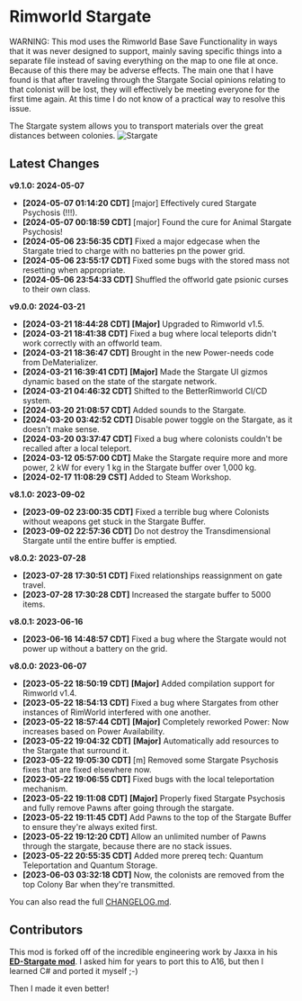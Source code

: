 # Rimworld Stargate
WARNING: This mod uses the Rimworld Base Save Functionality in ways that it was never designed to support, 
mainly saving specific things into a separate file instead of saving everything on the map to one file at 
once. Because of this there may be adverse effects. The main one that I have found is that after traveling 
through the Stargate Social opinions relating to that colonist will be lost, they will effectively be 
meeting everyone for the first time again. At this time I do not know of a practical way to resolve this issue.

The Stargate system allows you to transport materials over the great distances between colonies.
![Stargate](https://github.com/BetterRimworlds/Rimworld-Stargate/assets/1125541/375be511-ea8c-4964-bb56-93689ceb6535)

## Latest Changes

**v9.1.0: 2024-05-07**
* **[2024-05-07 01:14:20 CDT]** [major] Effectively cured Stargate Psychosis (!!!).
* **[2024-05-07 00:18:59 CDT]** [major] Found the cure for Animal Stargate Psychosis!
* **[2024-05-06 23:56:35 CDT]** Fixed a major edgecase when the Stargate tried to charge with no batteries pn the power grid.
* **[2024-05-06 23:55:17 CDT]** Fixed some bugs with the stored mass not resetting when appropriate.
* **[2024-05-06 23:54:33 CDT]** Shuffled the offworld gate psionic curses to their own class.

**v9.0.0: 2024-03-21**
* **[2024-03-21 18:44:28 CDT]** **[Major]** Upgraded to Rimworld v1.5.
* **[2024-03-21 18:41:38 CDT]** Fixed a bug where local teleports didn't work correctly with an offworld team.
* **[2024-03-21 18:36:47 CDT]** Brought in the new Power-needs code from DeMaterializer.
* **[2024-03-21 16:39:41 CDT]** **[Major]** Made the Stargate UI gizmos dynamic based on the state of the stargate network.
* **[2024-03-21 04:46:32 CDT]** Shifted to the BetterRimworld CI/CD system.
* **[2024-03-20 21:08:57 CDT]** Added sounds to the Stargate.
* **[2024-03-20 03:42:52 CDT]** Disable power toggle on the Stargate, as it doesn't make sense.
* **[2024-03-20 03:37:47 CDT]** Fixed a bug where colonists couldn't be recalled after a local teleport.
* **[2024-03-12 05:57:00 CDT]** Make the Stargate require more and more power, 2 kW for every 1 kg in the Stargate buffer over 1,000 kg.
* **[2024-02-17 11:08:29 CST]** Added to Steam Workshop.

**v8.1.0: 2023-09-02**
* **[2023-09-02 23:00:35 CDT]** Fixed a terrible bug where Colonists without weapons get stuck in the Stargate Buffer.
* **[2023-09-02 22:57:36 CDT]** Do not destroy the Transdimensional Stargate until the entire buffer is emptied.

**v8.0.2: 2023-07-28**
* **[2023-07-28 17:30:51 CDT]** Fixed relationships reassignment on gate travel.
* **[2023-07-28 17:30:28 CDT]** Increased the stargate buffer to 5000 items.

**v8.0.1: 2023-06-16**
* **[2023-06-16 14:48:57 CDT]** Fixed a bug where the Stargate would not power up without a battery on the grid.

**v8.0.0: 2023-06-07**
* **[2023-05-22 18:50:19 CDT]** **[Major]** Added compilation support for Rimworld v1.4.
* **[2023-05-22 18:54:13 CDT]** Fixed a bug where Stargates from other instances of RimWorld interfered with one another.
* **[2023-05-22 18:57:44 CDT]** **[Major]** Completely reworked Power: Now increases based on Power Availability.
* **[2023-05-22 19:04:32 CDT]** **[Major]** Automatically add resources to the Stargate that surround it.
* **[2023-05-22 19:05:30 CDT]** [m] Removed some Stargate Psychosis fixes that are fixed elsewhere now.
* **[2023-05-22 19:06:55 CDT]** Fixed bugs with the local teleportation mechanism.
* **[2023-05-22 19:11:08 CDT]** **[Major]** Properly fixed Stargate Psychosis and fully remove Pawns after going through the stargate.
* **[2023-05-22 19:11:45 CDT]** Add Pawns to the top of the Stargate Buffer to ensure they're always exited first.
* **[2023-05-22 19:12:20 CDT]** Allow an unlimited number of Pawns through the stargate, because there are no stack issues.
* **[2023-05-22 20:55:35 CDT]** Added more prereq tech: Quantum Teleportation and Quantum Storage.
* **[2023-06-03 03:32:18 CDT]** Now, the colonists are removed from the top Colony Bar when they're transmitted.

You can also read the full [CHANGELOG.md](CHANGELOG.md).

## Contributors

This mod is forked off of the incredible engineering work by Jaxxa in his [**ED-Stargate mod**](https://github.com/jaxxa/ED-Stargate).
I asked him for years to port this to A16, but then I learned C# and ported it myself ;-)

Then I made it even better!

